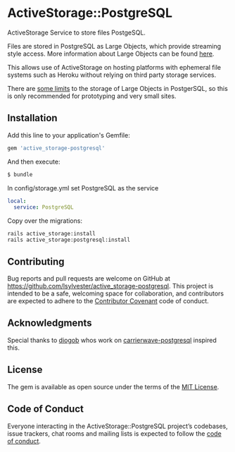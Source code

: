 # ActiveStorage::PostgreSQL

ActiveStorage Service to store files PostgeSQL.

Files are stored in PostgreSQL as Large Objects, which provide streaming style access.
More information about Large Objects can be found [here](https://www.postgresql.org/docs/current/static/largeobjects.html).

This allows use of ActiveStorage on hosting platforms with ephemeral file systems such as Heroku without relying on third party storage services.

There are [some limits](https://dba.stackexchange.com/questions/127270/what-are-the-limits-of-postgresqls-large-object-facility) to the storage of Large Objects in PostgerSQL, so this is only recommended for prototyping and very small sites.

## Installation
Add this line to your application's Gemfile:

```ruby
gem 'active_storage-postgresql'
```

And then execute:
```bash
$ bundle
```

In config/storage.yml set PostgreSQL as the service

```yaml
local:
  service: PostgreSQL
```

Copy over the migrations:

```
rails active_storage:install
rails active_storage:postgresql:install
```

## Contributing

Bug reports and pull requests are welcome on GitHub at https://github.com/lsylvester/active_storage-postgresql. This project is intended to be a safe, welcoming space for collaboration, and contributors are expected to adhere to the [Contributor Covenant](http://contributor-covenant.org) code of conduct.

## Acknowledgments

Special thanks to [diogob](https://github.com/diogob) whos work on  [carrierwave-postgresql](https://github.com/diogob/carrierwave-postgresql) inspired this.

## License
The gem is available as open source under the terms of the [MIT License](https://opensource.org/licenses/MIT).

## Code of Conduct

Everyone interacting in the ActiveStorage::PostgreSQL project’s codebases, issue trackers, chat rooms and mailing lists is expected to follow the [code of conduct](https://github.com/lsylvester/active_storage-postgresql/blob/master/CODE_OF_CONDUCT.md).
